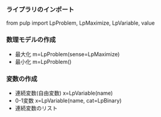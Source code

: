 ### ライプラリのインポート
from pulp import LpProblem, LpMaximize, LpVariable, value
### 数理モデルの作成
- 最大化
m=LpProblem(sense=LpMaximize)
- 最小化
m=LpProblem()
### 変数の作成
- 連続変数(自由変数)
x=LpVariable(name)
- 0-1変数
x=LpVariable(name, cat=LpBinary)
- 連続変数のリスト
#### 
